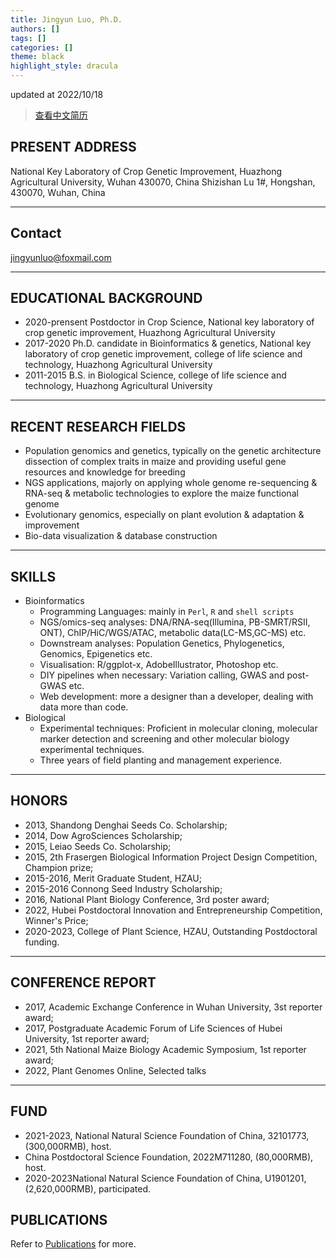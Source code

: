```yaml
---
title: Jingyun Luo, Ph.D.
authors: []
tags: []
categories: []
theme: black
highlight_style: dracula
---
```


updated at 2022/10/18

> [查看中文简历](/cv-zh/)

## PRESENT ADDRESS

National Key Laboratory of Crop Genetic Improvement, Huazhong Agricultural University, Wuhan 430070, China Shizishan Lu 1#, Hongshan, 430070, Wuhan, China

---

## Contact

jingyunluo@foxmail.com

---


## EDUCATIONAL BACKGROUND

- 2020-prensent Postdoctor in Crop Science, National key laboratory of crop genetic improvement, Huazhong Agricultural University
- 2017-2020 Ph.D. candidate in Bioinformatics & genetics, National key laboratory of crop genetic improvement, college of life science and technology, Huazhong Agricultural University
- 2011-2015 B.S. in Biological Science, college of life science and technology, Huazhong Agricultural University

---

## RECENT RESEARCH FIELDS

* Population genomics and genetics, typically on the genetic architecture dissection of complex traits in maize and providing useful gene resources and knowledge for breeding
* NGS applications, majorly on applying whole genome re-sequencing & RNA-seq & metabolic technologies to explore the maize functional genome
* Evolutionary genomics, especially on plant evolution & adaptation & improvement
* Bio-data visualization & database construction

---

## SKILLS

* Bioinformatics
  * Programming Languages: mainly in `Perl`, `R` and `shell scripts`
  * NGS/omics-seq analyses: DNA/RNA-seq(Illumina, PB-SMRT/RSII, ONT), ChIP/HiC/WGS/ATAC, metabolic data(LC-MS,GC-MS) etc.
  * Downstream analyses: Population Genetics, Phylogenetics, Genomics, Epigenetics etc.
  * Visualisation: R/ggplot-x, AdobeIllustrator, Photoshop etc.
  * DIY pipelines when necessary: Variation calling, GWAS and post-GWAS etc.
  * Web development: more a designer than a developer, dealing with data more than code.
* Biological
  * Experimental techniques: Proficient in molecular cloning, molecular marker detection and screening and other molecular biology experimental techniques.
  * Three years of field planting and management experience.

---

## HONORS

* 2013, Shandong Denghai Seeds Co. Scholarship;
* 2014, Dow AgroSciences Scholarship;
* 2015, Leiao Seeds Co. Scholarship;
* 2015, 2th Frasergen Biological Information Project Design Competition, Champion prize;
* 2015-2016, Merit Graduate Student, HZAU;
* 2015-2016 Connong Seed Industry Scholarship;
* 2016, National Plant Biology Conference, 3rd poster award;
* 2022, Hubei Postdoctoral Innovation and Entrepreneurship Competition, Winner's Price;
* 2020-2023, College of Plant Science, HZAU, Outstanding Postdoctoral funding.

---

## CONFERENCE REPORT

* 2017, Academic Exchange Conference in Wuhan University, 3st reporter award;
* 2017, Postgraduate Academic Forum of Life Sciences of Hubei University, 1st reporter award;
* 2021, 5th National Maize Biology Academic Symposium, 1st reporter award;
* 2022, Plant Genomes Online, Selected talks

---

## FUND

* 2021-2023, National Natural Science Foundation of China, 32101773, (300,000RMB), host.
* China Postdoctoral Science Foundation, 2022M711280, (80,000RMB), host.
* 2020-2023National Natural Science Foundation of China, U1901201, (2,620,000RMB), participated.

## PUBLICATIONS

Refer to [Publications](/publication/) for more.